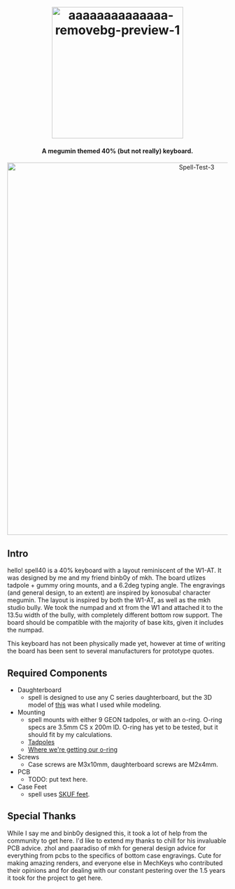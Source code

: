 <h1 align="center">
  <br>
  <a href='https://postimages.org/' target='_blank'><img src='https://i.postimg.cc/9QY6FQt2/aaaaaaaaaaaaaa-removebg-preview-1.png' border='0' alt='aaaaaaaaaaaaaa-removebg-preview-1' width='300'/></a>
</h1>
<h4 align="center">A megumin themed 40% (but not really) keyboard.</h4>
<p align="center">
  <a href='https://postimg.cc/Cz613HcM' target='_blank'><img src='https://i.postimg.cc/XYnCysF5/Spell-Test-3.png' border='0' alt='Spell-Test-3' width='850'/></a>
</p>


## Intro
hello! spell40 is a 40% keyboard with a layout reminiscent of the W1-AT. It was designed by me and my friend binb0y of mkh. The board utlizes tadpole + gummy oring mounts, and a 6.2deg typing angle. The engravings (and general design, to an extent) are inspired by konosuba! character megumin. The layout is inspired by both the W1-AT, as well as the mkh studio bully. We took the numpad and xt from the W1 and attached it to the 13.5u width of the bully, with completely different bottom row support. The board should be compatible with the majority of base kits, given it includes the numpad. 

This keyboard has not been physically made yet, however at time of writing the board has been sent to several manufacturers for prototype quotes.

## Required Components
* Daughterboard
  * spell is designed to use any C series daughterboard, but the 3D model of [this](https://github.com/Unified-Daughterboard/UDB-C-JSH) was what I used while modeling.
* Mounting
  * spell mounts with either 9 GEON tadpoles, or with an o-ring. O-ring specs are 3.5mm CS x 200m ID. O-ring has yet to be tested, but it should fit by my calculations. 
  * [Tadpoles](https://geon.works/products/tadpole)
  * [Where we're getting our o-ring](https://www.polymax.co.uk/o-rings/rubber-silicone-o-rings/)
* Screws
  * Case screws are M3x10mm, daughterboard screws are M2x4mm.
* PCB
  * TODO: put text here.
* Case Feet
  * spell uses [SKUF feet](https://github.com/Zambumon/SKUF).

## Special Thanks 
While I say me and binb0y designed this, it took a lot of help from the community to get here. I'd like to extend my thanks to chill for his invaluable PCB advice. zhol and paaradiso of mkh for general design advice for everything from pcbs to the specifics of bottom case engravings. Cute for making amazing renders, and everyone else in MechKeys who contributed their opinions and for dealing with our constant pestering over the 1.5 years it took for the project to get here.
